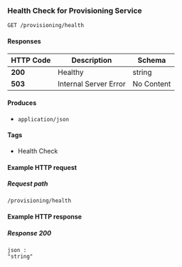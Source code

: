 
<a name="gethealthstatus"></a>
### Health Check for Provisioning Service
```
GET /provisioning/health
```


#### Responses

|HTTP Code|Description|Schema|
|---|---|---|
|**200**|Healthy|string|
|**503**|Internal Server Error|No Content|


#### Produces

* `application/json`


#### Tags

* Health Check


#### Example HTTP request

##### Request path
```
/provisioning/health
```


#### Example HTTP response

##### Response 200
```
json :
"string"
```



